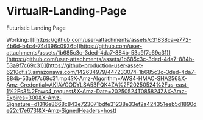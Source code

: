 # VirtualR-Landing-Page
Futuristic Landing Page

Working:
[[[https://github.com/user-attachments/assets/c31838ca-e772-4b6d-b4c4-74d396c0936b](https://github.com/user-attachments/assets/1b685c3c-3ded-4da7-884b-53a9f7c69c31)](https://github.com/user-attachments/assets/1b685c3c-3ded-4da7-884b-53a9f7c69c31)](https://github-production-user-asset-6210df.s3.amazonaws.com/142634979/447233074-1b685c3c-3ded-4da7-884b-53a9f7c69c31.mp4?X-Amz-Algorithm=AWS4-HMAC-SHA256&X-Amz-Credential=AKIAVCODYLSA53PQK4ZA%2F20250524%2Fus-east-1%2Fs3%2Faws4_request&X-Amz-Date=20250524T085824Z&X-Amz-Expires=300&X-Amz-Signature=d1316e8668c843e723071bdfe31238e33ef2a424351eeb5d1890de22c17e673f&X-Amz-SignedHeaders=host)

